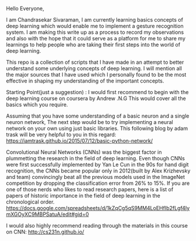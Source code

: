 
Hello Everyone,

I am Chandrasekar Sivaraman, I am currently learning basics concepts of deep learning which would enable me to 
implement a gesture recognition system. I am making this write up as a process to record my observations and also with 
the hope that it could serve as a platform for me to share my learnings to help people who are taking their first steps 
into the world of deep learning.

This repo is a collection of scripts that I have made in an attempt to better understand some underlying concepts 
of deep learning. I will mention all the major sources that I have used which I personally found to be the most effective 
in shaping my understanding of the important concepts. 

Starting Point(just a suggestion) :
I would first recommend to begin with the deep learning course on coursera by Andrew .N.G 
This would cover all the basics which you require.

Assuming that you have some understanding of a basic neuron and a single neuron network, The next step would be to
try implementing a neural network on your own using just basic libraries. This following blog by adam trask will be 
very helpful to you in this regard: https://iamtrask.github.io/2015/07/12/basic-python-network/

Convolutional Neural Networks (CNNs) was the biggest factor in plummetting the research in the field of deep learning. 
Even though CNNs were first successfully implemented by Yan Le Cun in the 90s for hand digit recognition, the CNNs became
popular only in 2012(built by Alex Krizhevsky and team) convincingly beat all the previous models used in the ImageNet competition by dropping the classification error from 26% to 15%. If you are one of those nerds who likes to read research papers, here is a list of papers of historic importance in the field of deep learning in the chronological order.
https://docs.google.com/spreadsheets/d/1kZqCg5qS9MM4LoEHfIb2fLgf4IymXGOyXC9MBPSatuA/edit#gid=0

I would also highly recommend reading through the materials in this course on CNN: http://cs231n.github.io/
